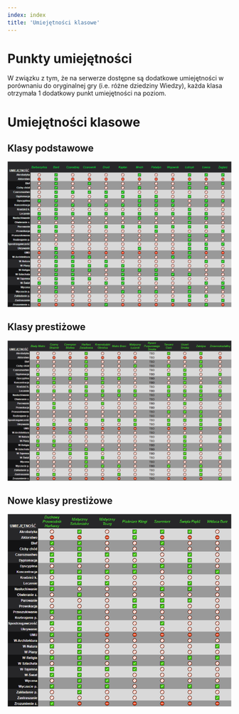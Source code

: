 ```yaml
---
index: index
title: 'Umiejętności klasowe'
---
```



# Punkty umiejętności
W związku z tym, że na serwerze dostępne są dodatkowe umiejętności w porównaniu do oryginalnej gry (i.e. różne dziedziny Wiedzy), każda klasa otrzymała 1 dodatkowy punkt umiejętności na poziom.

# Umiejętności klasowe

## Klasy podstawowe
![umiejki1](../../../static/img/wiki/umiejki1.png)

## Klasy prestiżowe
![umiejki2](../../../static/img/wiki/umiejki2.png)

## Nowe klasy prestiżowe
![umiejki3](../../../static/img/wiki/umiejki3.png)
